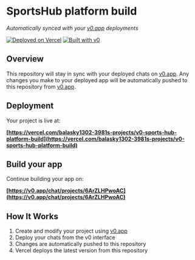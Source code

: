 # SportsHub platform build

*Automatically synced with your [v0.app](https://v0.app) deployments*

[![Deployed on Vercel](https://img.shields.io/badge/Deployed%20on-Vercel-black?style=for-the-badge&logo=vercel)](https://vercel.com/balasky1302-3981s-projects/v0-sports-hub-platform-build)
[![Built with v0](https://img.shields.io/badge/Built%20with-v0.app-black?style=for-the-badge)](https://v0.app/chat/projects/6ArZLHPwoAC)

## Overview

This repository will stay in sync with your deployed chats on [v0.app](https://v0.app).
Any changes you make to your deployed app will be automatically pushed to this repository from [v0.app](https://v0.app).

## Deployment

Your project is live at:

**[https://vercel.com/balasky1302-3981s-projects/v0-sports-hub-platform-build](https://vercel.com/balasky1302-3981s-projects/v0-sports-hub-platform-build)**

## Build your app

Continue building your app on:

**[https://v0.app/chat/projects/6ArZLHPwoAC](https://v0.app/chat/projects/6ArZLHPwoAC)**

## How It Works

1. Create and modify your project using [v0.app](https://v0.app)
2. Deploy your chats from the v0 interface
3. Changes are automatically pushed to this repository
4. Vercel deploys the latest version from this repository
